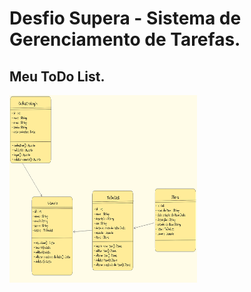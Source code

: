 # Desfio Supera - Sistema de Gerenciamento de Tarefas.

## Meu ToDo List.

 <img width="300px" height="300px" src="UML.png">
